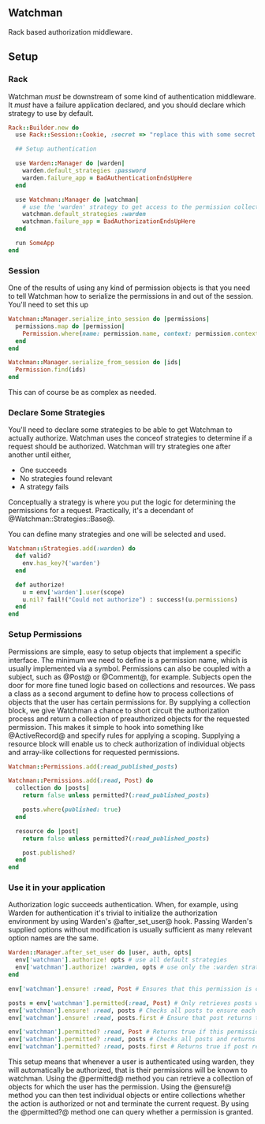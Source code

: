 ## Watchman

Rack based authorization middleware.

## Setup

### Rack

Watchman _must_ be downstream of some kind of authentication middleware. It _must_ have
a failure application declared, and you should declare which strategy to use by
default.

```ruby
Rack::Builder.new do
  use Rack::Session::Cookie, :secret => "replace this with some secret key"

  ## Setup authentication

  use Warden::Manager do |warden|
    warden.default_strategies :password
    warden.failure_app = BadAuthenticationEndsUpHere
  end

  use Watchman::Manager do |watchman|
    # use the 'warden' strategy to get access to the permission collection
    watchman.default_strategies :warden
    watchman.failure_app = BadAuthorizationEndsUpHere
  end

  run SomeApp
end
```

### Session

One of the results of using any kind of permission objects is that you need to
tell Watchman how to serialize the permissions in and out of the session. You'll
need to set this up

```ruby
Watchman::Manager.serialize_into_session do |permissions|
  permissions.map do |permission|
    Permission.where(name: permission.name, context: permission.context).first_or_create!.id
  end
end

Watchman::Manager.serialize_from_session do |ids|
  Permission.find(ids)
end
```

This can of course be as complex as needed.

### Declare Some Strategies

You'll need to declare some strategies to be able to get Watchman to actually authorize.
Watchman uses the conceof strategies to determine if a request should be authorized.
Watchman will try strategies one after another until either,
* One succeeds
* No strategies found relevant
* A strategy fails

Conceptually a strategy is where you put the logic for determining the permissions
for a request. Practically, it's a decendant of @Watchman::Strategies::Base@.

You can define many strategies and one will be selected and used.

```ruby
Watchman::Strategies.add(:warden) do
  def valid?
    env.has_key?('warden')
  end

  def authorize!
    u = env['warden'].user(scope)
    u.nil? fail!("Could not authorize") : success!(u.permissions)
  end
end
```

### Setup Permissions

Permissions are simple, easy to setup objects that implement a specific interface. The minimum
we need to define is a permission name, which is usually implemented via a symbol. Permissions can
also be coupled with a subject, such as @Post@ or @Comment@, for example. Subjects open the door
for more fine tuned logic based on collections and resources. We pass a class as a second argument
to define how to process collections of objects that the user has certain permissions for. By
supplying a collection block, we give Watchman a chance to short circuit the authorization process
and return a collection of preauthorized objects for the requested permission. This makes it simple
to hook into something like @ActiveRecord@ and specify rules for applying a scoping. Supplying a
resource block will enable us to check authorization of individual objects and array-like
collections for requested permissions.

```ruby
Watchman::Permissions.add(:read_published_posts)

Watchman::Permissions.add(:read, Post) do
  collection do |posts|
    return false unless permitted?(:read_published_posts)

    posts.where(published: true)
  end

  resource do |post|
    return false unless permitted?(:read_published_posts)

    post.published?
  end
end
```

### Use it in your application

Authorization logic succeeds authentication. When, for example, using Warden for authentication
it's trivial to initialize the authorization environment by using Warden's @after_set_user@ hook. Passing
Warden's supplied options without modification is usually sufficient as many relevant option names are the same.

```ruby
Warden::Manager.after_set_user do |user, auth, opts|
  env['watchman'].authorize! opts # use all default strategies
  env['watchman'].authorize! :warden, opts # use only the :warden strategy
end

env['watchman'].ensure! :read, Post # Ensures that this permission is currently active, throws :watchman if fails.

posts = env['watchman'].permitted(:read, Post) # Only retrieves posts where published is set to true
env['watchman'].ensure! :read, posts # Checks all posts to ensure each returns true for published?, throws :watchman if fails.
env['watchman'].ensure! :read, posts.first # Ensure that post returns true for published?, throws :watchman if fails.

env['watchman'].permitted? :read, Post # Returns true if this permission is currently active.
env['watchman'].permitted? :read, posts # Checks all posts and returns true if each returns true for published?
env['watchman'].permitted? :read, posts.first # Returns true if post returns true for published?.
```

This setup means that whenever a user is authenticated using warden, they will automatically be
authorized, that is their permissions will be known to watchman. Using the @permitted@ method you
can retrieve a collection of objects for which the user has the permission. Using the @ensure!@
method you can then test individual objects or entire collections whether the action is authorized
or not and terminate the current request. By using the @permitted?@ method one can query whether
a permission is granted.
